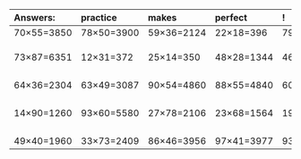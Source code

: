 | Answers: | practice | makes | perfect | ! |
| :--- | :--- | :--- | :--- | :--- |
| 70×55=3850 | 78×50=3900 | 59×36=2124 | 22×18=396 | 79×32=2528 | 
|   |   |   |   |   | 
|   |   |   |   |   | 
|   |   |   |   |   | 
| 73×87=6351 | 12×31=372 | 25×14=350 | 48×28=1344 | 46×77=3542 | 
|   |   |   |   |   | 
|   |   |   |   |   | 
|   |   |   |   |   | 
|   |   |   |   |   | 
| 64×36=2304 | 63×49=3087 | 90×54=4860 | 88×55=4840 | 60×84=5040 | 
|   |   |   |   |   | 
|   |   |   |   |   | 
|   |   |   |   |   | 
|   |   |   |   |   | 
| 14×90=1260 | 93×60=5580 | 27×78=2106 | 23×68=1564 | 19×66=1254 | 
|   |   |   |   |   | 
|   |   |   |   |   | 
|   |   |   |   |   | 
|   |   |   |   |   | 
| 49×40=1960 | 33×73=2409 | 86×46=3956 | 97×41=3977 | 93×90=8370 | 
